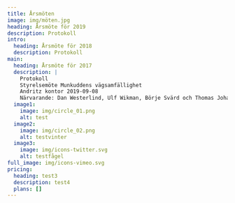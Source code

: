 ```yaml
---
title: Årsmöten
image: img/möten.jpg
heading: Årsmöte för 2019
description: Protokoll
intro:
  heading: Årsmöte för 2018
  description: Protokoll
main:
  heading: Årsmöte för 2017
  description: |
    Protokoll
    Styrelsemöte Munkuddens vägsamfällighet
    Andritz kontor 2019-09-08
    Närvarande: Dan Westerlind, Ulf Wikman, Börje Svärd och Thomas Johansson
  image1:
    image: img/circle_01.png
    alt: test
  image2:
    image: img/circle_02.png
    alt: testvinter
  image3:
    image: img/icons-twitter.svg
    alt: testfågel
full_image: img/icons-vimeo.svg
pricing:
  heading: test3
  description: test4
  plans: []
---
```

